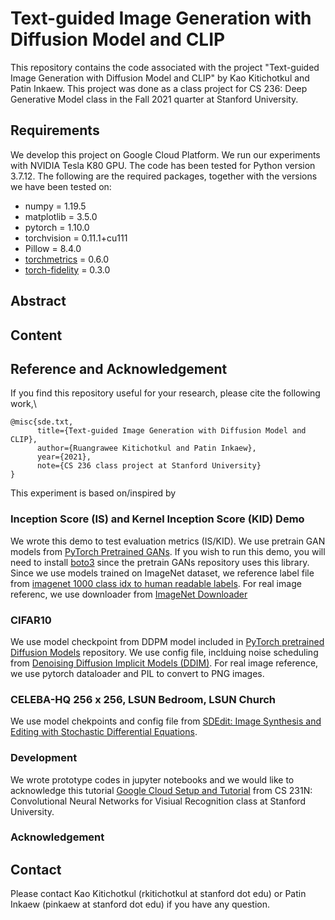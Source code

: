 # Text-guided Image Generation with Diffusion Model and CLIP

This repository contains the code associated with the project "Text-guided Image Generation with Diffusion Model and CLIP" by Kao Kitichotkul and Patin Inkaew. This project was done as a class project for CS 236: Deep Generative Model class in the Fall 2021 quarter at Stanford University.

## Requirements
We develop this project on Google Cloud Platform. We run our experiments with NVIDIA Tesla K80 GPU.
The code has been tested for Python version 3.7.12. The following are the required packages, together with the versions we have been tested on:
- numpy = 1.19.5
- matplotlib = 3.5.0
- pytorch = 1.10.0
- torchvision = 0.11.1+cu111
- Pillow = 8.4.0
- [torchmetrics](https://torchmetrics.readthedocs.io/en/latest/) = 0.6.0
- [torch-fidelity](https://torch-fidelity.readthedocs.io/en/latest/) = 0.3.0

## Abstract

## Content

## Reference and Acknowledgement
If you find this repository useful for your research, please cite the following work,\

```
@misc{sde.txt,
      title={Text-guided Image Generation with Diffusion Model and CLIP}, 
      author={Ruangrawee Kitichotkul and Patin Inkaew},
      year={2021},
      note={CS 236 class project at Stanford University}
}
```

This experiment is based on/inspired by

### Inception Score (IS) and Kernel Inception Score (KID) Demo
We wrote this demo to test evaluation metrics (IS/KID). We use pretrain GAN models from [PyTorch Pretrained GANs](https://github.com/lukemelas/pytorch-pretrained-gans). If you wish to run this demo, you will need to install [boto3](https://boto3.amazonaws.com/v1/documentation/api/latest/index.html) since the pretrain GANs repository uses this library. Since we use models trained on ImageNet dataset, we reference label file from [imagenet 1000 class idx to human readable labels](https://gist.github.com/yrevar/942d3a0ac09ec9e5eb3a). For real image referenc, we use downloader from [ImageNet Downloader](https://github.com/mf1024/ImageNet-Datasets-Downloader)

### CIFAR10 
We use model checkpoint from DDPM model included in [PyTorch pretrained Diffusion Models](https://github.com/pesser/pytorch_diffusion) repository. We use config file, inclduing noise scheduling from [Denoising Diffusion Implicit Models (DDIM)](https://github.com/ermongroup/ddim). For real image reference, we use pytorch dataloader and PIL to convert to PNG images.

### CELEBA-HQ 256 x 256, LSUN Bedroom, LSUN Church
We use model chekpoints and config file from [SDEdit: Image Synthesis and Editing with Stochastic Differential Equations](https://github.com/ermongroup/SDEdit).

### Development
We wrote prototype codes in jupyter notebooks and we would like to acknowledge this tutorial [Google Cloud Setup and Tutorial](https://github.com/cs231n/gcloud) from CS 231N: Convolutional Neural Networks for Visiual Recognition class at Stanford University.

### Acknowledgement

## Contact

Please contact Kao Kitichotkul (rkitichotkul at stanford dot edu) or Patin Inkaew (pinkaew at stanford dot edu) if you have any question.
